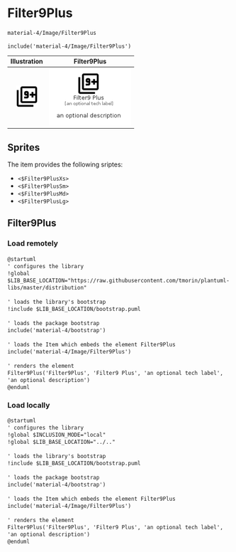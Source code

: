 # Filter9Plus


```text
material-4/Image/Filter9Plus
```

```text
include('material-4/Image/Filter9Plus')
```



| Illustration | Filter9Plus |
| :---: | :---: |
| ![illustration for Illustration](../../material-4/Image/Filter9Plus.png) | ![illustration for Filter9Plus](../../material-4/Image/Filter9Plus.Local.png) |



## Sprites
The item provides the following sriptes:

- `<$Filter9PlusXs>`
- `<$Filter9PlusSm>`
- `<$Filter9PlusMd>`
- `<$Filter9PlusLg>`





## Filter9Plus

### Load remotely
```plantuml
@startuml
' configures the library
!global $LIB_BASE_LOCATION="https://raw.githubusercontent.com/tmorin/plantuml-libs/master/distribution"

' loads the library's bootstrap
!include $LIB_BASE_LOCATION/bootstrap.puml

' loads the package bootstrap
include('material-4/bootstrap')

' loads the Item which embeds the element Filter9Plus
include('material-4/Image/Filter9Plus')

' renders the element
Filter9Plus('Filter9Plus', 'Filter9 Plus', 'an optional tech label', 'an optional description')
@enduml
```

### Load locally
```plantuml
@startuml
' configures the library
!global $INCLUSION_MODE="local"
!global $LIB_BASE_LOCATION="../.."

' loads the library's bootstrap
!include $LIB_BASE_LOCATION/bootstrap.puml

' loads the package bootstrap
include('material-4/bootstrap')

' loads the Item which embeds the element Filter9Plus
include('material-4/Image/Filter9Plus')

' renders the element
Filter9Plus('Filter9Plus', 'Filter9 Plus', 'an optional tech label', 'an optional description')
@enduml
```

